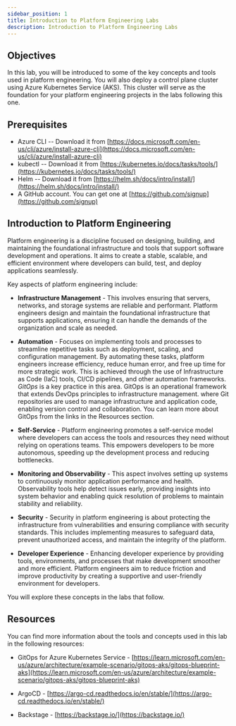 ```yaml
---
sidebar_position: 1
title: Introduction to Platform Engineering Labs
description: Introduction to Platform Engineering Labs
---
```


## Objectives

In this lab, you will be introduced to some of the key concepts and tools used in platform engineering. You will also deploy a control plane cluster using Azure Kubernetes Service (AKS). This cluster will serve as the foundation for your platform engineering projects in the labs following this one.

## Prerequisites

- Azure CLI -- Download it from [https://docs.microsoft.com/en-us/cli/azure/install-azure-cli](https://docs.microsoft.com/en-us/cli/azure/install-azure-cli)
- kubectl -- Download it from [https://kubernetes.io/docs/tasks/tools/](https://kubernetes.io/docs/tasks/tools/)
- Helm -- Download it from [https://helm.sh/docs/intro/install/](https://helm.sh/docs/intro/install/)
- A GitHub account. You can get one at [https://github.com/signup](https://github.com/signup)

## Introduction to Platform Engineering

Platform engineering is a discipline focused on designing, building, and maintaining the foundational infrastructure and tools that support software development and operations. It aims to create a stable, scalable, and efficient environment where developers can build, test, and deploy applications seamlessly.

Key aspects of platform engineering include:

- **Infrastructure Management** - This involves ensuring that servers, networks, and storage systems are reliable and performant. Platform engineers design and maintain the foundational infrastructure that supports applications, ensuring it can handle the demands of the organization and scale as needed.

- **Automation** - Focuses on implementing tools and processes to streamline repetitive tasks such as deployment, scaling, and configuration management. By automating these tasks, platform engineers increase efficiency, reduce human error, and free up time for more strategic work. This is achieved through the use of Infrastructure as Code (IaC) tools, CI/CD pipelines, and other automation frameworks. *GitOps* is a key practice in this area. GitOps is an operational framework that extends DevOps principles to infrastructure management. where Git repositories are used to manage infrastructure and application code, enabling version control and collaboration. You can learn more about GitOps from the links in the Resources section.

- **Self-Service** - Platform engineering promotes a self-service model where developers can access the tools and resources they need without relying on operations teams. This empowers developers to be more autonomous, speeding up the development process and reducing bottlenecks.

- **Monitoring and Observability** - This aspect involves setting up systems to continuously monitor application performance and health. Observability tools help detect issues early, providing insights into system behavior and enabling quick resolution of problems to maintain stability and reliability.

- **Security** - Security in platform engineering is about protecting the infrastructure from vulnerabilities and ensuring compliance with security standards. This includes implementing measures to safeguard data, prevent unauthorized access, and maintain the integrity of the platform.

- **Developer Experience** - Enhancing developer experience by providing tools, environments, and processes that make development smoother and more efficient. Platform engineers aim to reduce friction and improve productivity by creating a supportive and user-friendly environment for developers.

You will explore these concepts in the labs that follow.

## Resources

You can find more information about the tools and concepts used in this lab in the following resources:

- GitOps for Azure Kubernetes Service - [https://learn.microsoft.com/en-us/azure/architecture/example-scenario/gitops-aks/gitops-blueprint-aks](https://learn.microsoft.com/en-us/azure/architecture/example-scenario/gitops-aks/gitops-blueprint-aks)

- ArgoCD - [https://argo-cd.readthedocs.io/en/stable/](https://argo-cd.readthedocs.io/en/stable/)

- Backstage - [https://backstage.io/](https://backstage.io/)